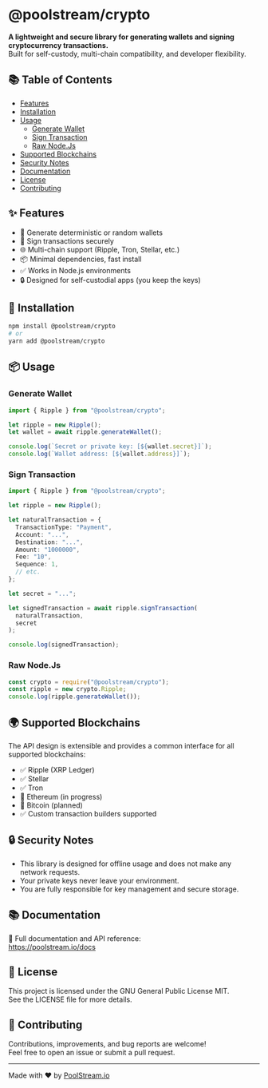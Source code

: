 # @poolstream/crypto

**A lightweight and secure library for generating wallets and signing cryptocurrency transactions.**  
Built for self-custody, multi-chain compatibility, and developer flexibility.

## 📚 Table of Contents

- [Features](#-features)
- [Installation](#-installation)
- [Usage](#-usage)
  - [Generate Wallet](#generate-wallet)
  - [Sign Transaction](#sign-transaction)
  - [Raw Node.Js](#raw-nodejs)
- [Supported Blockchains](#-supported-blockchains)
- [Security Notes](#-security-notes)
- [Documentation](#-documentation)
- [License](#-license)
- [Contributing](#-contributing)

## ✨ Features

- 🔐 Generate deterministic or random wallets
- 📝 Sign transactions securely
- 🌐 Multi-chain support (Ripple, Tron, Stellar, etc.)
- 📦 Minimal dependencies, fast install
- ✅ Works in Node.js environments
- 🔒 Designed for self-custodial apps (you keep the keys)

## 🚀 Installation

```bash
npm install @poolstream/crypto
# or
yarn add @poolstream/crypto
```

## 📦 Usage

### Generate Wallet

```typescript
import { Ripple } from "@poolstream/crypto";

let ripple = new Ripple();
let wallet = await ripple.generateWallet();

console.log(`Secret or private key: [${wallet.secret}]`);
console.log(`Wallet address: [${wallet.address}]`);
```

### Sign Transaction

```typescript
import { Ripple } from "@poolstream/crypto";

let ripple = new Ripple();

let naturalTransaction = {
  TransactionType: "Payment",
  Account: "...",
  Destination: "...",
  Amount: "1000000",
  Fee: "10",
  Sequence: 1,
  // etc.
};

let secret = "...";

let signedTransaction = await ripple.signTransaction(
  naturalTransaction,
  secret
);

console.log(signedTransaction);
```

### Raw Node.Js

```javascript
const crypto = require("@poolstream/crypto");
const ripple = new crypto.Ripple;
console.log(ripple.generateWallet());
```

## 🌍 Supported Blockchains

The API design is extensible and provides a common interface for all supported blockchains:

- ✅ Ripple (XRP Ledger)
- ✅ Stellar
- ✅ Tron
- 🚧 Ethereum (in progress)
- 🚧 Bitcoin (planned)
- ✅ Custom transaction builders supported

## 🔒 Security Notes

- This library is designed for offline usage and does not make any network requests.
- Your private keys never leave your environment.
- You are fully responsible for key management and secure storage.

## 📚 Documentation

📘 Full documentation and API reference:  
https://poolstream.io/docs

## 📄 License

This project is licensed under the GNU General Public License MIT.  
See the LICENSE file for more details.

## 🤝 Contributing

Contributions, improvements, and bug reports are welcome!  
Feel free to open an issue or submit a pull request.

---

Made with ❤️ by [PoolStream.io](https://poolstream.io)
